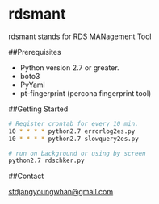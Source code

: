 # rdsmant
rdsmant stands for RDS MANagement Tool


##Prerequisites

- Python version 2.7 or greater.
- boto3
- PyYaml
- pt-fingerprint (percona fingerprint tool)

##Getting Started

```bash
# Register crontab for every 10 min.
10 * * * * python2.7 errorlog2es.py
10 * * * * python2.7 slowquery2es.py

# run on background or using by screen
python2.7 rdschker.py 

```

##Contact

[stdjangyoungwhan@gmail.com](https://github.com/JangYoungWhan)
